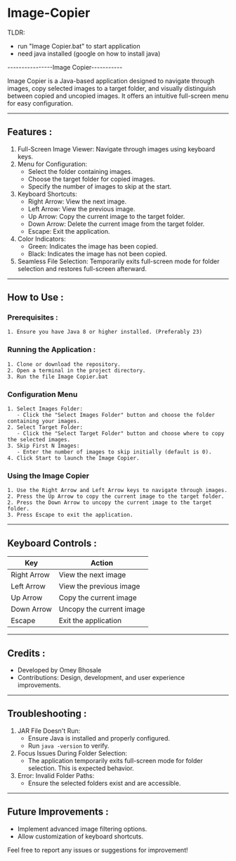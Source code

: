 # Image-Copier

TLDR:
- run "Image Copier.bat" to start application
- need java installed (google on how to install java)

----------------Image Copier-----------

Image Copier is a Java-based application designed to navigate through images, copy selected images to a target folder, and visually distinguish between copied and uncopied images. It offers an intuitive full-screen menu for easy configuration.

--------------------------------------------------------------------------------------------

## Features :

1. Full-Screen Image Viewer: Navigate through images using keyboard keys.
2. Menu for Configuration:
   - Select the folder containing images.
   - Choose the target folder for copied images.
   - Specify the number of images to skip at the start.
3. Keyboard Shortcuts:
   - Right Arrow: View the next image.
   - Left Arrow: View the previous image.
   - Up Arrow: Copy the current image to the target folder.
   - Down Arrow: Delete the current image from the target folder.
   - Escape: Exit the application.
4. Color Indicators:
   - Green: Indicates the image has been copied.
   - Black: Indicates the image has not been copied.
5. Seamless File Selection: Temporarily exits full-screen mode for folder selection and restores full-screen afterward.

--------------------------------------------------------------------------------------------

## How to Use :

### Prerequisites :
	1. Ensure you have Java 8 or higher installed. (Preferably 23)

### Running the Application :
	1. Clone or download the repository.
	2. Open a terminal in the project directory.
	3. Run the file Image Copier.bat

### Configuration Menu
	1. Select Images Folder:
	   - Click the "Select Images Folder" button and choose the folder containing your images.
	2. Select Target Folder:
	   - Click the "Select Target Folder" button and choose where to copy the selected images.
	3. Skip First N Images:
	   - Enter the number of images to skip initially (default is 0).
	4. Click Start to launch the Image Copier.

### Using the Image Copier
	1. Use the Right Arrow and Left Arrow keys to navigate through images.
	2. Press the Up Arrow to copy the current image to the target folder.
	2. Press the Down Arrow to uncopy the current image to the target folder.
	3. Press Escape to exit the application.

--------------------------------------------------------------------------------------------

## Keyboard Controls :

| Key          | Action                              |
|--------------|-------------------------------------|
| Right Arrow  | View the next image                 |
| Left Arrow   | View the previous image             |
| Up Arrow     | Copy the current image              |
| Down Arrow   | Uncopy the current image            |
| Escape       | Exit the application                |

--------------------------------------------------------------------------------------------

## Credits :

- Developed by Omey Bhosale
- Contributions: Design, development, and user experience improvements.

--------------------------------------------------------------------------------------------

## Troubleshooting :

1. JAR File Doesn't Run:
   - Ensure Java is installed and properly configured.
   - Run `java -version` to verify.
2. Focus Issues During Folder Selection:
   - The application temporarily exits full-screen mode for folder selection. This is expected behavior.
3. Error: Invalid Folder Paths:
   - Ensure the selected folders exist and are accessible.

--------------------------------------------------------------------------------------------

## Future Improvements :
- Implement advanced image filtering options.
- Allow customization of keyboard shortcuts.

Feel free to report any issues or suggestions for improvement!